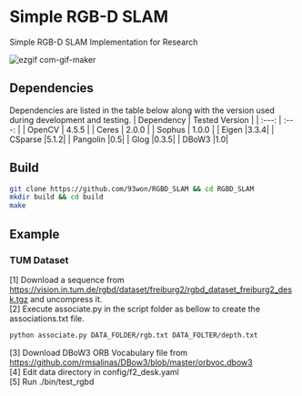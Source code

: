 # Simple RGB-D SLAM

Simple RGB-D SLAM Implementation for Research

![ezgif com-gif-maker](https://user-images.githubusercontent.com/38591115/158515838-904e531b-7d5b-45fc-9b31-103a468827a1.gif)

## Dependencies
Dependencies are listed in the table below along with the version used during development and testing.
| Dependency    | Tested Version |
| :---:         | :---:  |
| OpenCV        | 4.5.5  |
| Ceres         | 2.0.0  |
| Sophus        | 1.0.0  |
| Eigen         |3.3.4|
| CSparse       |5.1.2|
| Pangolin      |0.5|
| Glog          |0.3.5|
| DBoW3          |1.0|

## Build
```Bash
git clone https://github.com/93won/RGBD_SLAM && cd RGBD_SLAM
mkdir build && cd build
make
```

## Example
### TUM Dataset
[1] Download a sequence from https://vision.in.tum.de/rgbd/dataset/freiburg2/rgbd_dataset_freiburg2_desk.tgz and uncompress it. <br />
[2] Execute associate.py in the script folder as bellow to create the associations.txt file.  <br />
```Bash
python associate.py DATA_FOLDER/rgb.txt DATA_FOLTER/depth.txt
```
[3] Download DBoW3 ORB Vocabulary file from https://github.com/rmsalinas/DBow3/blob/master/orbvoc.dbow3 <br />
[4] Edit data directory in config/f2_desk.yaml <br />
[5] Run ./bin/test_rgbd <br />

